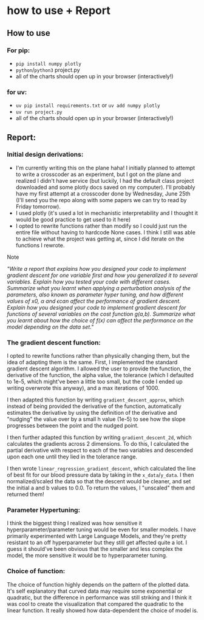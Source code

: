 # how to use + Report

## How to use

### For pip:
- `pip install numpy plotly`
- `python`/`python3` project.py
- all of the charts should open up in your browser (interactively!)

### for uv:
- `uv pip install requirements.txt` or `uv add numpy plotly`
- `uv run project.py`
- all of the charts should open up in your browser (interactively!)


## Report:

### Initial design derivations:
- I'm currently writing this on the plane haha! I initially planned to attempt to write a crosscoder as an experiment, but I got on the plane and realized I didn't have service (but luckily, I had the default class project downloaded and some plotly docs saved on my computer). I'll probably have my first attempt at a crosscoder done by Wednesday, June 25th (I'll send you the repo along with some papers we can try to read by Friday tomorrow).
- I used plotly (it's used a lot in mechanistic interpretability and I thought it would be good practice to get used to it here)
- I opted to rewrite functions rather than modify so I could just run the entire file without having to hardcode None cases. I think I still was able to achieve what the project was getting at, since I did iterate on the functions I rewrote.

> [!NOTE]
> _"Write a report that explains how you designed your code to implement gradient descent for one variable first and how you generalized it to several variables. Explain how you tested your code with different cases. Summarize what you learnt when applying a perturbation analysis of the parameters, also known as parameter hyper tuning, and how different values of x0, α and ϵcan affect the performance of gradient descent. Explain how you designed your code to implement gradient descent for functions of several variables on the cost function g(a,b). Summarize what you learnt about how the choice of f(x) can affect the performance on the model depending on the data set."_

### The gradient descent function:

I opted to rewrite functions rather than physically changing them, but the idea of adapting them is the same. First, I implemented the standard gradient descent algorithm. I allowed the user to provide the function, the derivative of the function, the alpha value, the tolerance (which I defaulted to 1e-5, which might've been a little too small, but the code I ended up writing overwrote this anyway), and a max iterations of 1000.

I then adapted this function by writing `gradient_descent_approx`, which instead of being provided the derivative of the function, automatically estimates the derivative by using the definition of the derivative and "nudging" the value over by a small h value (1e-5) to see how the slope progresses between the point and the nudged point.

I then further adapted this function by writing `gradient_descent_2d`, which calculates the gradients across 2 dimensions. To do this, I calculated the partial derivative with respect to each of the two variables and descended upon each one until they lied in the tolerance range.

I then wrote `linear_regression_gradient_descent`, which calculated the line of best fit for our blood pressure data by taking in the `x_data`/`y_data`. I then normalized/scaled the data so that the descent would be cleaner, and set the initial a and b values to 0.0. To return the values, I "unscaled" them and returned them!


### Parameter Hypertuning:

I think the biggest thing I realized was how sensitive it hyperparameter/parameter tuning would be even for smaller models. I have primarily experimented with Large Language Models, and they're pretty resistant to an off hyperparameter but they still get affected quite a lot. I guess it should've been obvious that the smaller and less complex the model, the more sensitive it would be to hyperparameter tuning.

### Choice of function:

The choice of function highly depends on the pattern of the plotted data. It's self explanatory that curved data may require some exponential or quadratic, but the difference in performance was still striking and I think it was cool to create the visualization that compared the quadratic to the linear function. It really showed how data-dependent the choice of model is.
